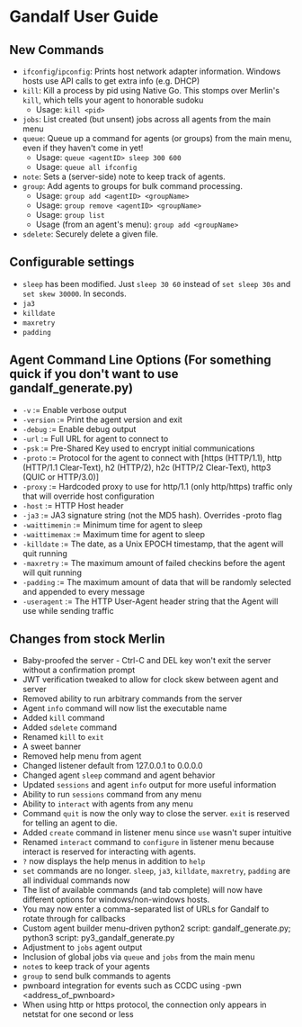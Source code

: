 # Gandalf User Guide 

## New Commands
* `ifconfig`/`ipconfig`: Prints host network adapter information. Windows hosts use API calls to get extra info (e.g. DHCP)
* `kill`: Kill a process by pid using Native Go. This stomps over Merlin's `kill`, which tells your agent to honorable sudoku
    * Usage: `kill <pid>`
* `jobs`: List created (but unsent) jobs across all agents from the main menu
* `queue`: Queue up a command for agents (or groups) from the main menu, even if they haven't come in yet!
    * Usage: `queue <agentID> sleep 300 600`
    * Usage: `queue all ifconfig`
* `note`: Sets a (server-side) note to keep track of agents.
* `group`: Add agents to groups for bulk command processing.
    * Usage: `group add <agentID> <groupName>`
    * Usage: `group remove <agentID> <groupName>`
    * Usage: `group list`
    * Usage (from an agent's menu): `group add <groupName>`
* `sdelete`: Securely delete a given file.

## Configurable settings
* `sleep` has been modified. Just `sleep 30 60` instead of `set sleep 30s` and `set skew 30000`. In seconds.
* `ja3`
* `killdate`
* `maxretry`
* `padding`

## Agent Command Line Options (For something quick if you don't want to use gandalf_generate.py)
* `-v`           := Enable verbose output
* `-version`     := Print the agent version and exit
* `-debug`       := Enable debug output
* `-url`         := Full URL for agent to connect to
* `-psk`         := Pre-Shared Key used to encrypt initial communications
* `-proto`       := Protocol for the agent to connect with [https (HTTP/1.1), http (HTTP/1.1 Clear-Text), h2 (HTTP/2), h2c (HTTP/2 Clear-Text), http3 (QUIC or HTTP/3.0)]
* `-proxy`       := Hardcoded proxy to use for http/1.1 (only http/https) traffic only that will override host configuration
* `-host`        := HTTP Host header
* `-ja3`         := JA3 signature string (not the MD5 hash). Overrides -proto flag
* `-waittimemin` := Minimum time for agent to sleep
* `-waittimemax` := Maximum time for agent to sleep
* `-killdate`    := The date, as a Unix EPOCH timestamp, that the agent will quit running
* `-maxretry`    := The maximum amount of failed checkins before the agent will quit running
* `-padding`     := The maximum amount of data that will be randomly selected and appended to every message
* `-useragent`   := The HTTP User-Agent header string that the Agent will use while sending traffic

## Changes from stock Merlin
* Baby-proofed the server - Ctrl-C and DEL key won't exit the server without a confirmation prompt
* JWT verification tweaked to allow for clock skew between agent and server
* Removed ability to run arbitrary commands from the server
* Agent `info` command will now list the executable name
* Added `kill` command
* Added `sdelete` command
* Renamed `kill` to `exit`
* A sweet banner
* Removed help menu from agent
* Changed listener default from 127.0.0.1 to 0.0.0.0
* Changed agent `sleep` command and agent behavior
* Updated `sessions` and agent `info` output for more useful information
* Ability to run `sessions` command from any menu
* Ability to `interact` with agents from any menu
* Command `quit` is now the only way to close the server. `exit` is reserved for telling an agent to die.
* Added `create` command in listener menu since `use` wasn't super intuitive
* Renamed `interact` command to `configure` in listener menu because interact is reserved for interacting with agents.
* `?` now displays the help menus in addition to `help`
* `set` commands are no longer. `sleep`, `ja3`, `killdate`, `maxretry`, `padding` are all individual commands now
* The list of available commands (and tab complete) will now have different options for windows/non-windows hosts.
* You may now enter a comma-separated list of URLs for Gandalf to rotate through for callbacks
* Custom agent builder menu-driven python2 script: gandalf_generate.py; python3 script: py3_gandalf_generate.py
* Adjustment to `jobs` agent output
* Inclusion of global jobs via `queue` and `jobs` from the main menu
* `note`s to keep track of your agents
* `group` to send bulk commands to agents
* pwnboard integration for events such as CCDC using -pwn <address_of_pwnboard>
* When using http or https protocol, the connection only appears in netstat for one second or less